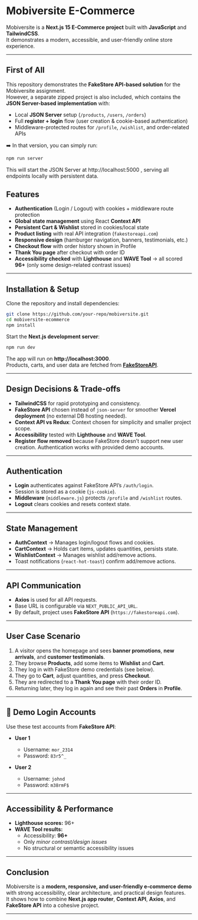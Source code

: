 # Mobiversite E-Commerce

Mobiversite is a **Next.js 15 E-Commerce project** built with **JavaScript** and **TailwindCSS**.  
It demonstrates a modern, accessible, and user-friendly online store experience.

---

## First of All

This repository demonstrates the **FakeStore API-based solution** for the Mobiversite assignment.  
However, a separate zipped project is also included, which contains the **JSON Server-based implementation** with:

- Local **JSON Server** setup (`/products`, `/users`, `/orders`)
- Full **register + login** flow (user creation & cookie-based authentication)
- Middleware-protected routes for `/profile`, `/wishlist`, and order-related APIs

➡️ In that version, you can simply run:

```bash
npm run server
```

This will start the JSON Server at http://localhost:5000
, serving all endpoints locally with persistent data.

## Features

- **Authentication** (Login / Logout) with cookies + middleware route protection
- **Global state management** using React **Context API**
- **Persistent Cart & Wishlist** stored in cookies/local state
- **Product listing** with real API integration (`fakestoreapi.com`)
- **Responsive design** (hamburger navigation, banners, testimonials, etc.)
- **Checkout flow** with order history shown in Profile
- **Thank You page** after checkout with order ID
- **Accessibility checked** with **Lighthouse** and **WAVE Tool** → all scored **96+** (only some design-related contrast issues)

---

## Installation & Setup

Clone the repository and install dependencies:

```bash
git clone https://github.com/your-repo/mobiversite.git
cd mobiversite-ecommerce
npm install
```

Start the **Next.js development server**:

```bash
npm run dev
```

The app will run on **http://localhost:3000**.  
Products, carts, and user data are fetched from **[FakeStoreAPI](https://fakestoreapi.com/)**.

---

## Design Decisions & Trade-offs

- **TailwindCSS** for rapid prototyping and consistency.
- **FakeStore API** chosen instead of `json-server` for smoother **Vercel deployment** (no external DB hosting needed).
- **Context API vs Redux**: Context chosen for simplicity and smaller project scope.
- **Accessibility** tested with **Lighthouse** and **WAVE Tool**.
- **Register flow removed** because FakeStore doesn’t support new user creation. Authentication works with provided demo accounts.

---

## Authentication

- **Login** authenticates against FakeStore API’s `/auth/login`.
- Session is stored as a cookie (`js-cookie`).
- **Middleware** (`middleware.js`) protects `/profile` and `/wishlist` routes.
- **Logout** clears cookies and resets context state.

---

## State Management

- **AuthContext** → Manages login/logout flows and cookies.
- **CartContext** → Holds cart items, updates quantities, persists state.
- **WishlistContext** → Manages wishlist add/remove actions.
- Toast notifications (`react-hot-toast`) confirm add/remove actions.

---

## API Communication

- **Axios** is used for all API requests.
- Base URL is configurable via `NEXT_PUBLIC_API_URL`.
- By default, project uses **FakeStore API** (`https://fakestoreapi.com`).

---

## User Case Scenario

1. A visitor opens the homepage and sees **banner promotions**, **new arrivals**, and **customer testimonials**.
2. They browse **Products**, add some items to **Wishlist** and **Cart**.
3. They log in with FakeStore demo credentials (see below).
4. They go to **Cart**, adjust quantities, and press **Checkout**.
5. They are redirected to a **Thank You page** with their order ID.
6. Returning later, they log in again and see their past **Orders** in **Profile**.

---

## 🔐 Demo Login Accounts

Use these test accounts from **FakeStore API**:

- **User 1**

  - Username: `mor_2314`
  - Password: `83r5^_`

- **User 2**
  - Username: `johnd`
  - Password: `m38rmF$`

---

## Accessibility & Performance

- **Lighthouse scores:** 96+
- **WAVE Tool results:**
  - Accessibility: **96+**
  - Only _minor contrast/design issues_
  - No structural or semantic accessibility issues

---

## Conclusion

Mobiversite is a **modern, responsive, and user-friendly e-commerce demo** with strong accessibility, clear architecture, and practical design features.  
It shows how to combine **Next.js app router**, **Context API**, **Axios**, and **FakeStore API** into a cohesive project.

---
